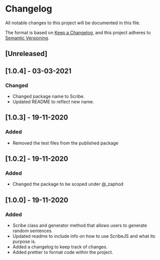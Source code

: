 # Changelog

All notable changes to this project will be documented in this file.

The format is based on [Keep a Changelog](https://keepachangelog.com/en/1.0.0/), and this project adheres to
[Semantic Versioning](https://semver.org/spec/v2.0.0.html).

## [Unreleased]

## [1.0.4] - 03-03-2021

### Changed

- Changed package name to Scribe.
- Updated README to reflect new name.

## [1.0.3] - 19-11-2020

### Added

- Removed the test files from the published package

## [1.0.2] - 19-11-2020

### Added

- Changed the package to be scoped under @\_zaphod

## [1.0.0] - 19-11-2020

### Added

- Scribe class and generator method that allows users to generate random sentences.
- Updated readme to include info on how to use ScribeJS and what its purpose is.
- Added a changelog to keep track of changes.
- Added prettier to format code within the project.
